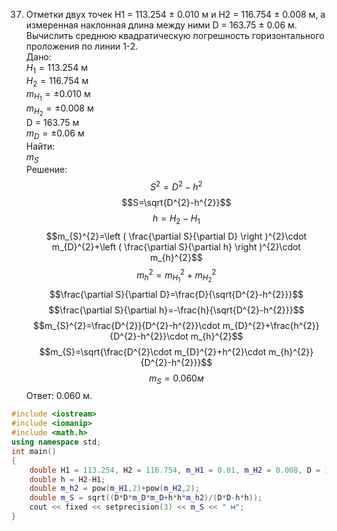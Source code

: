 37. Отметки двух точек Н1 = 113.254 ± 0.010 м и Н2 = 116.754 ± 0.008 м, а измеренная наклонная длина между ними D = 163.75 ± 0.06 м. Вычислить среднюю квадратическую погрешность горизонтального проложения по линии 1-2.  
Дано:
</br> $H_{1}=113.254$ м
</br> $H_{2}=116.754$ м
</br> $m_{H_{1}}=\pm 0.010$ м
</br> $m_{H_{2}}=\pm0.008$ м
</br> D = 163.75 м
</br> $m_{D}=\pm 0.06$ м  
Найти:
</br> $m_{S}$  
Решение:
$$S^{2}=D^{2}-h^{2}$$
$$S=\sqrt{D^{2}-h^{2}}$$
$$h=H_{2}-H_{1}$$
$$m_{S}^{2}=\left ( \frac{\partial S}{\partial D} \right )^{2}\cdot m_{D}^{2}+\left ( \frac{\partial S}{\partial h} \right )^{2}\cdot m_{h}^{2}$$
$$m_{h}^{2}=m_{H_{1}}^{2}+m_{H_{2}}^{2}$$
$$\frac{\partial S}{\partial D}=\frac{D}{\sqrt{D^{2}-h^{2}}}$$
$$\frac{\partial S}{\partial h}=-\frac{h}{\sqrt{D^{2}-h^{2}}}$$
$$m_{S}^{2}=\frac{D^{2}}{D^{2}-h^{2}}\cdot m_{D}^{2}+\frac{h^{2}}{D^{2}-h^{2}}\cdot m_{h}^{2}$$
$$m_{S}=\sqrt{\frac{D^{2}\cdot m_{D}^{2}+h^{2}\cdot m_{h}^{2}}{D^{2}-h^{2}}}$$$$m_{S}=0.060 м$$ 
Ответ: 0.060 м.
```C++
#include <iostream>
#include <iomanip>
#include <math.h>
using namespace std;
int main()
{
    double H1 = 113.254, H2 = 116.754, m_H1 = 0.01, m_H2 = 0.008, D = 163.75, m_D = 0.06;
    double h = H2-H1;
    double m_h2 = pow(m_H1,2)+pow(m_H2,2);
    double m_S = sqrt((D*D*m_D*m_D+h*h*m_h2)/(D*D-h*h));
    cout << fixed << setprecision(3) << m_S << " м";
}
```
